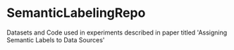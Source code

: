 # SemanticLabelingRepo
Datasets and Code used in experiments described in paper titled 'Assigning Semantic Labels to Data Sources'
